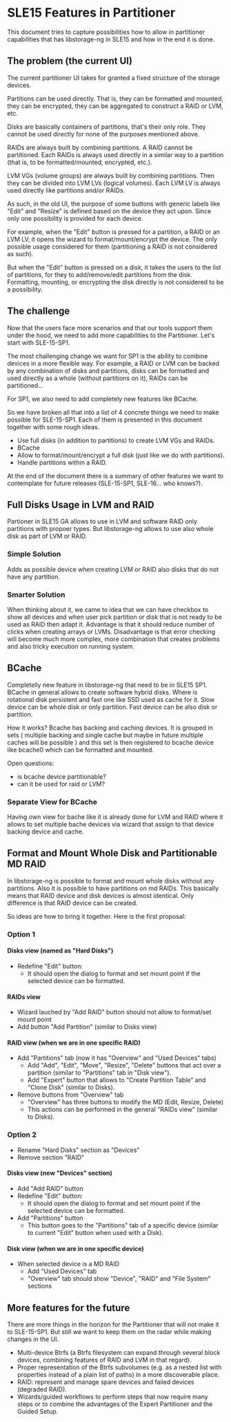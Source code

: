 # SLE15 Features in Partitioner

This document tries to capture possibilities how to allow in partitioner
capabilities that has libstorage-ng in SLE15 and how in the end it is done.

## The problem (the current UI)

The current partitioner UI takes for granted a fixed structure of the storage
devices.

Partitions can be used directly. That is, they can be formatted and mounted,
they can be encrypted, they can be aggregated to construct a RAID or LVM, etc.

Disks are basically containers of partitions, that's their only role. They
cannot be used directly for none of the purposes mentioned above.

RAIDs are always built by combining partitions. A RAID cannot be partitioned.
Each RAIDs is always used directly in a similar way to a partition (that is,
to be formatted/mounted, encrypted, etc.).

LVM VGs (volume groups) are always built by combining partitions. Then they can be
divided into LVM LVs (logical volumes). Each LVM LV is always used directly like
partitions and/or RAIDs.

As such, in the old UI, the purpose of some buttons with generic labels like "Edit"
and "Resize" is defined based on the device they act upon. Since only one
possibility is provided for each device.

For example, when the "Edit" button is pressed for a partition, a RAID or an LVM
LV, it opens the wizard to format/mount/encrypt the device. The only possible
usage considered for them (partitioning a RAID is not considered as such).

But when the "Edit" button is pressed on a disk, it takes the users to the list of
partitions, for they to add/remove/edit partitions from the disk.
Formatting, mounting, or encrypting the disk directly is not considered to be a
possibility.

## The challenge

Now that the users face more scenarios and that our tools support them under the
hood, we need to add more capabilities to the Partitioner. Let's start with
SLE-15-SP1.

The most challenging change we want for SP1 is the ability to combine devices in
a more flexible way. For example, a RAID or LVM can be backed by any combination
of disks and partitions, disks can be formatted and used directly as a whole
(without partitions on it), RAIDs can be partitioned...

For SP1, we also need to add completely new features like BCache.

So we have broken all that into a list of 4 concrete things we need to make
possible for SLE-15-SP1. Each of them is presented in this document together
with some rough ideas.

 * Use full disks (in addition to partitions) to create LVM VGs and RAIDs.
 * BCache
 * Allow to format/mount/encrypt a full disk (just like we do with partitions).
 * Handle partitions within a RAID.

 At the end of the document there is a summary of other features we want to
 contemplate for future releases (SLE-15-SP1, SLE-16... who knows?).

## Full Disks Usage in LVM and RAID

Partioner in SLE15 GA allows to use in LVM and software RAID only partitions
with propoer types. But libstorage-ng allows to use also whole disk as part of
LVM or RAID.

### Simple Solution

Adds as possible device when creating LVM or RAID also disks that do not have
any partition.

### Smarter Solution

When thinking about it, we came to idea that we can have checkbox to show all
devices and when user pick partition or disk that is not ready to be used as
RAID then adapt it. Advantage is that it should reduce number of clicks when
creating arrays or LVMs. Disadvantage is that error checking will become much
more complex, more combination that creates problems and also tricky execution
on running system.

## BCache

Completelly new feature in libstorage-ng that need to be in SLE15 SP1. BCache in
general allows to create software hybrid disks. Where is rotational disk
persistent and fast one like SSD used as cache for it. Slow device can be whole
disk or only partition. Fast device can be also disk or partition.

How it works? Bcache has backing and caching devices. It is grouped in sets
( multiple backing and single cache but maybe in future multiple caches will
be possible ) and this set is then registered to bcache device like bcache0
which can be formatted and mounted.

Open questions:

- is bcache device partitionable?
- can it be used for raid or LVM?

### Separate View for BCache

Having own view for bache like it is already done for LVM and RAID where it
allows to set multiple bache devices via wizard that assign to that device
backing device and cache.

## Format and Mount Whole Disk and Partitionable MD RAID

In libstorage-ng is possible to format and mount whole disks without any
partitions. Also it is possible to have partitions on md RAIDs. This basically
means that RAID device and disk devices is almost identical. Only difference
is that RAID device can be created.

So ideas are how to bring it together. Here is the first proposal:

### Option 1

#### Disks view (named as "Hard Disks")

* Redefine "Edit" button:
  * It should open the dialog to format and set mount point if the selected device can be formatted.

#### RAIDs view

* Wizard lauched by "Add RAID" button should not allow to format/set mount point
* Add button "Add Partition" (similar to Disks view)

#### RAID view (when we are in one specific RAID)

* Add "Partitions" tab (now it has "Overview" and "Used Devices" tabs)
  * Add "Add", "Edit", "Move", "Resize", "Delete" buttons that act over a partition (similar to "Partitions" tab in "Disk view").
  * Add "Expert" button that allows to "Create Partition Table" and "Clone Disk" (similar to Disks).
* Remove buttons from "Overview" tab
  * "Overview" has three buttons to modify the MD (Edit, Resize, Delete)
  * This actions can be performed in the general "RAIDs view" (similar to Disks).

### Option 2

* Rename "Hard Disks" section as "Devices"
* Remove section "RAID"

#### Disks view (new "Devices" section)

* Add "Add RAID" button
* Redefine "Edit" button:
  * It should open the dialog to format and set mount point if the selected device can be formatted.
* Add "Partitions" button
  * This button goes to the "Partitions" tab of a specific device (similar to current "Edit" button when used with a Disk).

#### Disk view (when we are in one specific device)

* When selected device is a MD RAID
  * Add "Used Devices" tab
  * "Overview" tab should show "Device", "RAID" and "File System" sections

## More features for the future

There are more things in the horizon for the Partitioner that will not make it
to SLE-15-SP1. But still we want to keep them on the radar while making changes
in the UI.

 * Multi-device Btrfs (a Btrfs filesystem can expand through several block devices, combining features of RAID and LVM in that regard).
 * Proper representation of the Btrfs subvolumes (e.g. as a nested list with properties instead of a plain list of paths) in a more discoverable place.
 * RAID: represent and manage spare devices and failed devices (degraded RAID).
 * Wizards/guided workflows to perform steps that now require many steps or to combine the advantages of the Expert Partitioner and the Guided Setup.
